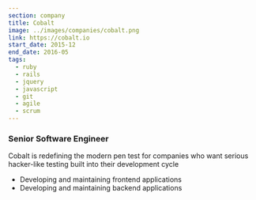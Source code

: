 ```yaml
---
section: company
title: Cobalt
image: ../images/companies/cobalt.png
link: https://cobalt.io
start_date: 2015-12
end_date: 2016-05
tags:
  - ruby
  - rails
  - jquery
  - javascript
  - git
  - agile
  - scrum
---
```

### Senior Software Engineer

Cobalt is redefining the modern pen test for companies who want serious hacker-like testing built into their development cycle

 - Developing and maintaining frontend applications
 - Developing and maintaining backend applications
